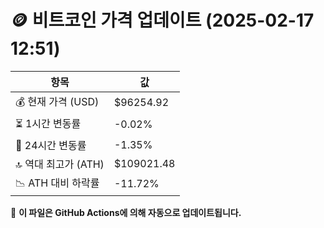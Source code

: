 # 🪙 비트코인 가격 업데이트 (2025-02-17 12:51)

| 항목                | 값 |
|--------------------|----------------|
| 💰 현재 가격 (USD) | $96254.92 |
| ⏳ 1시간 변동률    | -0.02% |
| 📆 24시간 변동률   | -1.35% |
| 🔝 역대 최고가 (ATH) | $109021.48 |
| 📉 ATH 대비 하락률 | -11.72% |

🔄 **이 파일은 GitHub Actions에 의해 자동으로 업데이트됩니다.**
